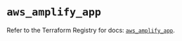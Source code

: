 # `aws_amplify_app`

Refer to the Terraform Registry for docs: [`aws_amplify_app`](https://registry.terraform.io/providers/hashicorp/aws/5.73.0/docs/resources/amplify_app).

